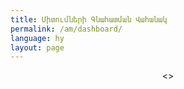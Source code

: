 ```yaml
---
title: Միտումների Գնահատման Վահանակ
permalink: /am/dashboard/
language: hy
layout: page
---
```

<script type="module" src="https://public.tableau.com/javascripts/api/tableau.embedding.3.latest.min.js"></script>
<div style="align-items: center; display: flex; justify-content: center;">  <<tableau-viz hide-tabs="" id="tableauViz" src="https://public.tableau.com/views/SDG-ARM-2024/Story1?" hide-tabs="true", toolbar="hidden", height="600px", width="800px" >> </tableau-viz></div>
